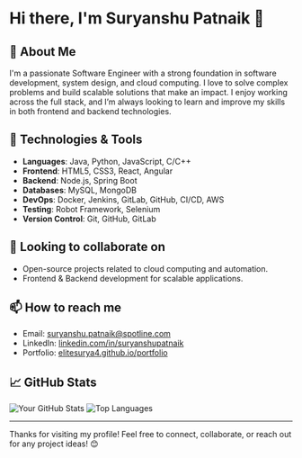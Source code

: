 <!--- - 👋 Hi, I’m Suryanshu Patnaik
- 👀 I’m interested in 
- 🌱 I’m currently learning ...
- 💞️ I’m looking to collaborate on ...
- 📫 How to reach me ...
- 😄 Pronouns: ...
- ⚡ Fun fact: ...
--->
# Hi there, I'm Suryanshu Patnaik 👋

## 🚀 About Me

I'm a passionate Software Engineer with a strong foundation in software development, system design, and cloud computing. I love to solve complex problems and build scalable solutions that make an impact. I enjoy working across the full stack, and I’m always looking to learn and improve my skills in both frontend and backend technologies.

## 🔧 Technologies & Tools
- **Languages**: Java, Python, JavaScript, C/C++
- **Frontend**: HTML5, CSS3, React, Angular
- **Backend**: Node.js, Spring Boot
- **Databases**: MySQL, MongoDB
- **DevOps**: Docker, Jenkins, GitLab, GitHub, CI/CD, AWS
- **Testing**: Robot Framework, Selenium
- **Version Control**: Git, GitHub, GitLab

## 👯 Looking to collaborate on

- Open-source projects related to cloud computing and automation.
- Frontend & Backend development for scalable applications.

## 📫 How to reach me

- Email: [suryanshu.patnaik@spotline.com](mailto:suryanshu.patnaik@spotline.com)
- LinkedIn: [linkedin.com/in/suryanshupatnaik](https://www.linkedin.com/in/suryanshupatnaik)
- Portfolio: [elitesurya4.github.io/portfolio](https://elitesurya4.github.io/portfolio)

## 📈 GitHub Stats

![Your GitHub Stats](https://github-readme-stats.vercel.app/api?username=SuryanshuSpotline&show_icons=true&theme=default)
![Top Languages](https://github-readme-stats.vercel.app/api/top-langs/?username=SuryanshuSpotline&layout=compact)

---

Thanks for visiting my profile! Feel free to connect, collaborate, or reach out for any project ideas! 😊

<!---
SuryanshuSpotline/SuryanshuSpotline is a ✨ special ✨ repository because its `README.md` (this file) appears on your GitHub profile.
You can click the Preview link to take a look at your changes.
--->
